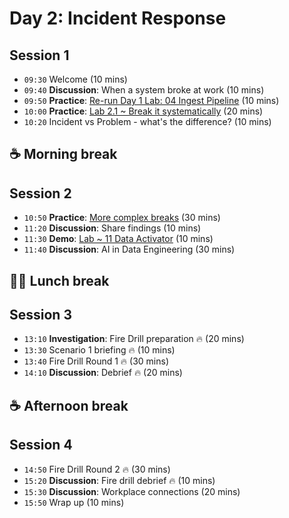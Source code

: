# Day 2: Incident Response

## Session 1
- `09:30` Welcome (10 mins)
- `09:40` **Discussion**: When a system broke at work (10 mins)
- `09:50` **Practice**: [Re-run Day 1 Lab: 04 Ingest Pipeline](../labs/04-ingest-pipeline.md) (10 mins)
- `10:00` **Practice**: [Lab 2.1 ~ Break it systematically](../day2/breaking-things.md) (20 mins)
- `10:20` Incident vs Problem - what's the difference? (10 mins)

## ☕ Morning break

## Session 2

- `10:50` **Practice**: [More complex breaks](../day2/complex-breaking.md) (30 mins)
- `11:20` **Discussion**: Share findings (10 mins)
- `11:30` **Demo**: [Lab ~ 11 Data Activator](../labs/11-data-activator.md) (10 mins)
- `11:40` **Discussion**: AI in Data Engineering (30 mins)

## 🥪🥤 Lunch break

## Session 3

- `13:10` **Investigation**: Fire Drill preparation 🔥 (20 mins)
- `13:30` Scenario 1 briefing 🔥 (10 mins)
- `13:40` Fire Drill Round 1 🔥 (30 mins)
- `14:10` **Discussion**: Debrief 🔥 (20 mins)

## ☕ Afternoon break

## Session 4

- `14:50` Fire Drill Round 2 🔥 (30 mins)
- `15:20` **Discussion**: Fire drill debrief 🔥 (10 mins)
- `15:30` **Discussion**: Workplace connections (20 mins)
- `15:50` Wrap up (10 mins)

